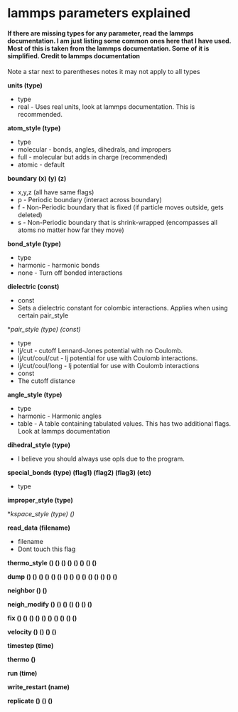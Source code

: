 # lammps parameters explained
#### If there are missing types for any parameter, read the lammps documentation. I am just listing some common ones here that I have used. Most of this is taken from the lammps documentation. Some of it is simplified. Credit to lammps documentation

Note a star next to parentheses notes it may not apply to all types

**units (type)**
* type
 * real - Uses real units, look at lammps documentation. This is recommended.

**atom_style (type)**
* type
 * molecular - bonds, angles, dihedrals, and impropers
 * full - molecular but adds in charge (recommended)
 * atomic - default

**boundary (x) (y) (z)**
* x,y,z (all have same flags)
 * p - Periodic boundary (interact across boundary)
 * f - Non-Periodic boundary that is fixed (if particle moves outside, gets deleted)
 * s - Non-Periodic boundary that is shrink-wrapped (encompasses all atoms no matter how far they move)

**bond_style (type)**
* type
 * harmonic - harmonic bonds
 * none - Turn off bonded interactions

**dielectric (const)**
* const
 * Sets a dielectric constant for colombic interactions. Applies when using certain pair_style

**pair_style (type) *(const)**
* type
 * lj/cut - cutoff Lennard-Jones potential with no Coulomb.
 * lj/cut/coul/cut - lj potential for use with Coulomb interactions.
 * lj/cut/coul/long - lj potential for use with Coulomb interactions
* const
 * The cutoff distance

**angle_style (type)**
* type
 * harmonic - Harmonic angles
 * table - A table containing tabulated values. This has two additional flags. Look at lammps documentation

**dihedral_style (type)**
* I believe you should always use opls due to the program.

**special_bonds (type) (flag1) (flag2) (flag3) (etc)**
* type 

**improper_style (type)**

**kspace_style (type) *()**

**read_data (filename)**
* filename
 * Dont touch this flag

**thermo_style () () () () () () () ()**

**dump () () () () () () () () () () () () () () ()**

**neighbor () ()**

**neigh_modify () () () () () () ()**

**fix () () () () () () () () () ()**

**velocity () () () ()**

**timestep (time)**

**thermo ()**

**run (time)**

**write_restart (name)**

**replicate () () ()**
